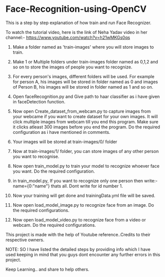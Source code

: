 # Face-Recognition-using-OpenCV


This is a step by step explanation of how train and run Face Recognizer.


To watch the tutorial video, here is the link of Neha Yadav video in her channel:- https://www.youtube.com/watch?v=h21wMKGs0qs

1) Make a folder named as 'train-images' where you will store images to train.

2) Make 1 or Multiple folders under train-images folder named as 0,1,2 and so on to store the images of people you want to recognize.

3) For every person's images, different folders will be used. For example for person A, his images will be stored in folder named as 0
and images of Person B, his images will be stored in folder named as 1 and so on.

4) Open faceRecognition.py and Give path to haar classifier as i have given in faceDetection function.

5) Now open Create_dataset_from_webcam.py to capture images from your webcame if you want to create dataset for your own images. It will click multiple images from webcam till you end this program. 
Make sure it clicks atleast 300 images before you end the program. Do the required configuration as i have mentioned in comments.

6) Your images will be stored at train-images/0/ folder

7) Now at train-images/1/ folder, you can store images of any other person you want to recognise.

8) Now open train_model.py to train your model to recognize whoever face you want. Do the required configuration.

9) in train_model.py, If you want to recognize only one person then write:- name={0:"name"} thats all. Dont write for id number 1.

10) Now your training will get done and trainingData.yml file will be saved.

11) Now open load_model_image.py to recognize face from an image. Do the required configurations.

12) Now open load_model_video.py to recognize face from a video or webcam. Do the required configurations.


This project is made with the help of Youtube reference..Credits to their respective owners.

NOTE: SO I have listed the detailed steps by providing info which I have used keeping in mind that you guys dont encounter any  further errors in this project.

Keep Learning.. and share to help others.
